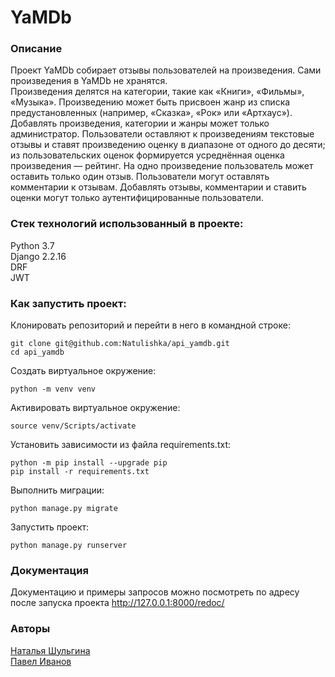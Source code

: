 # YaMDb  


### Описание
Проект YaMDb собирает отзывы пользователей на произведения. Сами произведения в YaMDb не хранятся.  
Произведения делятся на категории, такие как «Книги», «Фильмы», «Музыка». Произведению может быть присвоен жанр из списка предустановленных (например, «Сказка», «Рок» или «Артхаус»). Добавлять произведения, категории и жанры может только администратор. Пользователи оставляют к произведениям текстовые отзывы и ставят произведению оценку в диапазоне от одного до десяти; из пользовательских оценок формируется усреднённая оценка произведения — рейтинг. На одно произведение пользователь может оставить только один отзыв. Пользователи могут оставлять комментарии к отзывам. Добавлять отзывы, комментарии и ставить оценки могут только аутентифицированные пользователи.  

### Стек технологий использованный в проекте:  

Python 3.7  
Django 2.2.16  
DRF  
JWT  

### Как запустить проект:
Клонировать репозиторий и перейти в него в командной строке:

```
git clone git@github.com:Natulishka/api_yamdb.git
cd api_yamdb
```
Cоздать виртуальное окружение:

```
python -m venv venv
```
Aктивировать виртуальное окружение:
```
source venv/Scripts/activate
```
Установить зависимости из файла requirements.txt:

```
python -m pip install --upgrade pip
pip install -r requirements.txt
```
Выполнить миграции:

```
python manage.py migrate
```
Запустить проект:
```
python manage.py runserver
```
### Документация

Документацию и примеры запросов можно посмотреть по адресу после запуска проекта http://127.0.0.1:8000/redoc/

### Авторы  
[Наталья Шульгина](https://github.com/Natulishka/)  
[Павел Иванов](https://github.com/Chasotcka)

